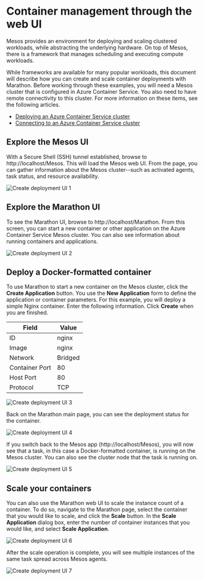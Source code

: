 <properties
   pageTitle="Azure Container Service container management through the web UI | Microsoft Azure"
   description="Deploy containers to an Azure Container Service cluster service using the Marathon web UI."
   services="container-service"
   documentationCenter=""
   authors="neilpeterson"
   manager="timlt"
   editor=""
   tags="acs, azure-container-service"
   keywords="Docker, Containers, Micro-services, Mesos, Azure"/>

<tags
   ms.service="container-service"
   ms.devlang="na"
   ms.topic="get-started-article"
   ms.tgt_pltfrm="na"
   ms.workload="na"
   ms.date="02/16/2016"
   ms.author="nepeters"/>

# Container management through the web UI

Mesos provides an environment for deploying and scaling clustered workloads, while abstracting the underlying hardware. On top of Mesos, there is a framework that manages scheduling and executing compute workloads.

While frameworks are available for many popular workloads, this document will describe how you can create and scale container deployments with Marathon. Before working through these examples, you will need a Mesos cluster that is configured in Azure Container Service. You also need to have remote connectivity to this cluster. For more information on these items, see the following articles.

- [Deploying an Azure Container Service cluster](./container-service-deployment.md)
- [Connecting to an Azure Container Service cluster](./container-service-connect.md)

## Explore the Mesos UI

With a Secure Shell (SSH) tunnel established, browse to http://localhost/Mesos. This will load the Mesos web UI. From the page, you can gather information about the Mesos cluster--such as activated agents, task status, and resource availability.

![Create deployment UI 1](media/ui1.png)

## Explore the Marathon UI

To see the Marathon UI, browse to http://localhost/Marathon. From this screen, you can start a new container or other application on the Azure Container Service Mesos cluster. You can also see information about running containers and applications.  

![Create deployment UI 2](media/ui2.png)

## Deploy a Docker-formatted container

To use Marathon to start a new container on the Mesos cluster, click the **Create Application** button. You use the **New Application** form to define the application or container parameters. For this example, you will deploy a simple Nginx container. Enter the following information. Click **Create** when you are finished.

Field           | Value
----------------|-----------
ID              | nginx
Image           | nginx
Network         | Bridged
Container Port  | 80
Host Port       | 80
Protocol        | TCP

![Create deployment UI 3](media/ui3.png)

Back on the Marathon main page, you can see the deployment status for the container.

![Create deployment UI 4](media/ui4.png)

If you switch back to the Mesos app (http://localhost/Mesos), you will now see that a task, in this case a Docker-formatted container, is running on the Mesos cluster. You can also see the cluster node that the task is running on.

![Create deployment UI 5](media/ui5.png)

## Scale your containers

You can also use the Marathon web UI to scale the instance count of a container. To do so, navigate to the Marathon page, select the container that you would like to scale, and click the **Scale** button. In the **Scale Application** dialog box, enter the number of container instances that you would like, and select **Scale Application**.

![Create deployment UI 6](media/ui6.png)

After the scale operation is complete, you will see multiple instances of the same task spread across Mesos agents.

![Create deployment UI 7](media/ui8.png)
